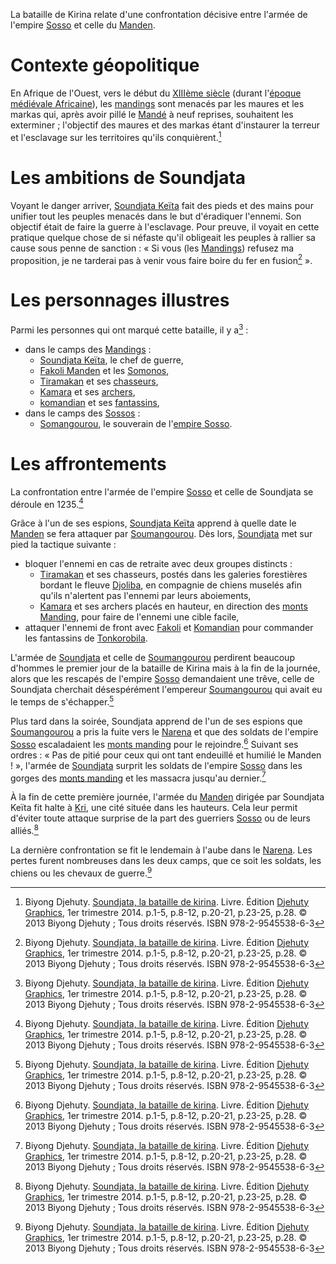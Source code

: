 <!-- TITLE: Bataille de Kirina -->
<!-- SUBTITLE: Présentation de la Bataille de Kirina -->

La bataille de Kirina relate d'une confrontation décisive entre l'armée de l'empire [Sosso](/geographie/afrique/empire/sosso) et celle du [Manden](/geographie/afrique/royaume/nord-ouest/manden).

# Contexte géopolitique
En Afrique de l'Ouest, vers le début du [XIIIème siècle](/histoire/divers/xiiieme-siecle) (durant l'[époque médiévale Africaine](/histoire/afrique/epoque-medievale)), les [mandings](/peuple/afrique/nord-ouest/manding) sont menacés par les maures et les markas qui, après avoir pillé le [Mandé](/geographie/afrique/royaume/nord-ouest/manden) à neuf reprises, souhaitent les exterminer ; l'objectif des maures et des markas étant d'instaurer la terreur et l'esclavage sur les territoires qu'ils conquièrent.[^1]

# Les ambitions de Soundjata
Voyant le danger arriver, [Soundjata Keïta](personnalite/homme/noble/souverain/empereur/afrique/nord-ouest/mali/soundjata-keita) fait des pieds et des mains pour unifier tout les peuples menacés dans le but d'éradiquer l'ennemi.
Son objectif était de faire la guerre à l'esclavage. Pour preuve, il voyait en cette pratique quelque chose de si néfaste qu'il obligeait les peuples à rallier sa cause sous penne de sanction : « Si vous (les [Mandings](/peuple/afrique/nord-ouest/manding)) refusez ma proposition, je ne tarderai pas à venir vous faire boire du fer en fusion[^1] ».

# Les personnages illustres
Parmi les personnes qui ont marqué cette bataille, il y a[^1] :
* dans le camps des [Mandings](/peuple/afrique/nord-ouest/manding) :
	* [Soundjata Keïta](personnalite/homme/noble/souverain/empereur/afrique/nord-ouest/mali/soundjata-keita), le chef de guerre,
	* [Fakoli Manden](/personnalite/homme/guerrier/afrique/nord-ouest/empire/mali/fakoli-manden) et les [Somonos](/peuple/afrique/somonos),
	* [Tiramakan](/personnalite/homme/guerrier/afrique/nord-ouest/empire/mali/tiramakan) et ses [chasseurs](/histoire/afrique/epoque-medievale#les-chasseurs),
	* [Kamara](/personnalite/homme/guerrier/afrique/nord-ouest/empire/mali/kamara) et ses [archers](/histoire/afrique/epoque-medievale#les-archers),
	* [komandian](/personnalite/homme/guerrier/afrique/nord-ouest/empire/mali/komandian) et ses [fantassins](/histoire/afrique/epoque-medievale#les-fantassins),
* dans le camps des [Sossos](/peuple/afrique/sosso) :
	* [Somangourou](/personnalite/homme/noble/souverain/empereur/afrique/nord-ouest/sosso/soumangourou), le souverain de l'[empire Sosso](/geographie/afrique/empire/sosso).

# Les affrontements
La confrontation entre l'armée de l'empire [Sosso](/geographie/afrique/empire/sosso) et celle de Soundjata se déroule en 1235.[^1]

Grâce à l'un de ses espions, [Soundjata Keïta](personnalite/homme/noble/souverain/empereur/afrique/nord-ouest/mali/soundjata-keita) apprend à quelle date le [Manden](/geographie/afrique/empire/manden) se fera attaquer par [Soumangourou](/personnalite/homme/noble/souverain/empereur/afrique/nord-ouest/sosso/soumangourou). Dès lors, [Soundjata](personnalite/homme/noble/souverain/empereur/afrique/nord-ouest/mali/soundjata-keita) met sur pied la tactique suivante :
* bloquer l'ennemi en cas de retraite avec deux groupes distincts :
	* [Tiramakan](/personnalite/homme/autre/empire/mali/tiramakan) et ses chasseurs, postés dans les galeries forestières bordant le fleuve [Djoliba](/geographie/afrique/fleuve/djoliba), en compagnie de chiens muselés afin qu'ils n'alertent pas l'ennemi par leurs aboiements,
	* [Kamara](/personnalite/homme/guerrier/afrique/nord-ouest/empire/kamara) et ses archers placés en hauteur, en direction des [monts Manding](/geographie/afrique/mont/monts-manding), pour faire de l'ennemi une cible facile,
* attaquer l'ennemi de front avec [Fakoli](/personnalite/homme/guerrier/afrique/nord-ouest/empire/mali/fakoli-manden) et [Komandian](/personnalite/homme/guerrier/afrique/nord-ouest/empire/mali/Komandian) pour commander les fantassins de [Tonkorobila](/autre/afrique/tonkorobila).

L'armée de [Soundjata](personnalite/homme/noble/souverain/empereur/afrique/nord-ouest/mali/soundjata-keita) et celle de [Soumangourou](/personnalite/homme/noble/souverain/empereur/afrique/nord-ouest/sosso/soumangourou) perdirent beaucoup d'hommes le premier jour de la bataille de Kirina mais à la fin de la journée, alors que les rescapés de l'empire [Sosso](/geographie/afrique/empire/sosso) demandaient une trêve, celle de Soundjata cherchait désespérément l'empereur [Soumangourou](/personnalite/homme/noble/souverain/empereur/afrique/nord-ouest/sosso/soumangourou) qui avait eu le temps de s'échapper.[^1]

Plus tard dans la soirée, Soundjata apprend de l'un de ses espions que [Soumangourou](/personnalite/homme/noble/souverain/empereur/afrique/nord-ouest/sosso/soumangourou) a pris la fuite vers le [Narena](geographie/afrique/a-classer/narena) et que des soldats de l'empire [Sosso](/geographie/afrique/empire/sosso) escaladaient les [monts manding](/geographie/afrique/mont/monts-manding) pour le rejoindre.[^1]
Suivant ses ordres : « Pas de pitié pour ceux qui ont tant endeuillé et humilié le Manden ! », l'armée de [Soundjata](personnalite/homme/noble/souverain/empereur/afrique/nord-ouest/mali/soundjata-keita) surprit les soldats de l'empire [Sosso](/geographie/afrique/empire/sosso) dans les gorges des [monts manding](/geographie/afrique/mont/monts-manding) et les massacra jusqu'au dernier.[^1]

À la fin de cette première journée, l'armée du [Manden](/geographie/afrique/royaume/manden) dirigée par Soundjata Keïta fit halte à [Kri](/geographie/afrique/cite/kri), une cité située dans les hauteurs. Cela leur permit d'éviter toute attaque surprise de la part des guerriers [Sosso](/geographie/afrique/empire/sosso) ou de leurs alliés.[^1]

La dernière confrontation se fit le lendemain à l'aube dans le [Narena](/geographie/afrique/a-classer/narena). Les pertes furent nombreuses dans les deux camps, que ce soit les soldats, les chiens ou les chevaux de guerre.[^1]


[^1]: Biyong Djehuty. [Soundjata, la bataille de kirina](/ouvrage/soundjata-la-bataille-de-kirina). Livre. Édition [Djehuty Graphics](/organisme/djehuty-graphics), 1er trimestre 2014. p.1-5, p.8-12, p.20-21, p.23-25, p.28. © 2013 Biyong Djehuty ; Tous droits réservés. ISBN 978-2-9545538-6-3
